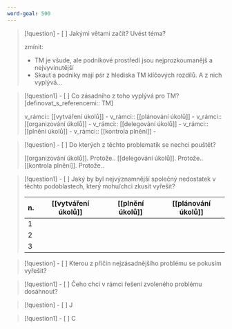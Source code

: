 ```yaml
---
word-goal: 500
---
```


> [!question] - [ ] Jakými větami začít? Uvést téma?
> 
> zmínit:
> - TM je všude, ale podnikové prostředí jsou nejprozkoumanějš a nejvyvinutější
> - Skaut a podniky mají pśr z hlediska TM klíčových rozdílů. A z nich vyplývá...

> [!question1] - [ ] Co zásadního z toho vyplývá pro TM? [definovat_s_referencemi:: TM]
> 
> v_rámci:: [[vytváření úkolů]] -
> v_rámci:: [[plánování úkolů]] -
> v_rámci:: [[organizování úkolů]] -
> v_rámci:: [[delegování úkolů]] -
> v_rámci:: [[plnění úkolů]] -
> v_rámci:: [[kontrola plnění]] -

> [!question] - [ ] Do kterých z těchto problematik se nechci pouštět?
> 
> [[organizování úkolů]]. Protože.. 
> [[delegování úkolů]]. Protože..
> [[kontrola plnění]]. Protože..

> [!question1] - [ ] Jaký by byl nejvýznamnější společný nedostatek v těchto podoblastech, který mohu/chci zkusit vyřešit?
> 
> | n.| [[vytváření úkolů]] | [[plnění úkolů]] | [[plánování úkolů]] |
> |----|----|----|----|
> |1||||
> |2||||
> |3||||
> 

> [!question] - [ ] Kterou z příčin nejzásadnějšího problému se pokusím vyřešit?

> [!question1] - [ ] Čeho chci v rámci řešení zvoleného problému dosáhnout?

> [!question] - [ ] J

> [!question1] - [ ] C


